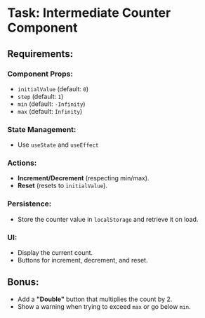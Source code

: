 # Task: Intermediate Counter Component

## Requirements:

### Component Props:
- `initialValue` (default: `0`)
- `step` (default: `1`)
- `min` (default: `-Infinity`)
- `max` (default: `Infinity`)

### State Management:
- Use `useState` and  `useEffect`

### Actions:
- **Increment/Decrement** (respecting min/max).
- **Reset** (resets to `initialValue`).

### Persistence:
- Store the counter value in `localStorage` and retrieve it on load.

### UI:
- Display the current count.
- Buttons for increment, decrement, and reset.

## Bonus:
- Add a **"Double"** button that multiplies the count by 2.
- Show a warning when trying to exceed `max` or go below `min`.





